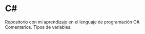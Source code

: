 # C#
Repositorio con mi aprendizaje en el lenguaje de programación C#. Comentarios. Tipos de variables.
